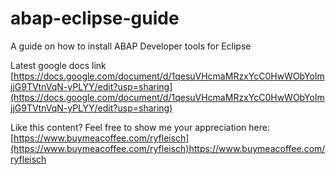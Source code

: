 # abap-eclipse-guide
A guide on how to install ABAP Developer tools for Eclipse

Latest google docs link
[https://docs.google.com/document/d/1qesuVHcmaMRzxYcC0HwWObYoImjjG9TVtnVqN-yPLYY/edit?usp=sharing](https://docs.google.com/document/d/1qesuVHcmaMRzxYcC0HwWObYoImjjG9TVtnVqN-yPLYY/edit?usp=sharing)

Like this content?
Feel free to show me your appreciation here:
[https://www.buymeacoffee.com/ryfleisch](https://www.buymeacoffee.com/ryfleisch)https://www.buymeacoffee.com/ryfleisch
